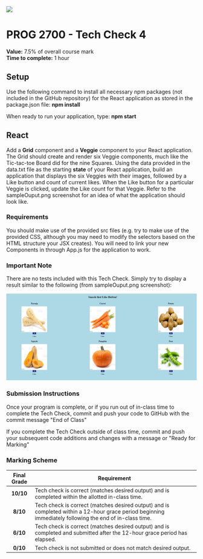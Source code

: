 <img width="150px" src="https://www.nscc.ca/img/aboutnscc/visual-identity-guidelines/artwork/nscc-jpeg.jpg" >

# PROG 2700 - Tech Check 4 

**Value:** 7.5% of overall course mark  
**Time to complete:** 1 hour


## Setup

Use the following command to install all necessary npm packages (not included in the GitHub repository) for the React application as stored in the package.json file:
**npm install**

When ready to run your application, type:
**npm start**

## React

Add a **Grid** component and a **Veggie** component to your React application. The Grid should create and render six Veggie components, much like the Tic-tac-toe Board did for the nine Squares. Using the data provided in the data.txt file as the starting **state** of your React application, build an application that displays the six Veggies with their images, followed by a Like button and count of current likes. When the Like button for a particular Veggie is clicked, update the Like count for that Veggie. Refer to the sampleOuput.png screenshot for an idea of what the application should look like.

### Requirements

You should make use of the provided src files (e.g. try to make use of the provided CSS, although you may need to modify the selectors based on the HTML structure your JSX creates). You will need to link your new Components in through App.js for the application to work.

### Important Note

There are no tests included with this Tech Check. Simply try to display a result similar to the following (from sampleOuput.png screenshot):

!["Expected Ouput"](./sampleOutput.png)

### Submission Instructions

Once your program is complete, or if you run out of in-class time to complete the Tech Check, commit and push your code to GitHub with the commit message "End of Class"

If you complete the Tech Check outside of class time, commit and push your subsequent code additions and changes with a message or "Ready for Marking"

### Marking Scheme
Final Grade | Requirement
:---: | ---
|**10/10** | Tech check is correct (matches desired output) and is completed within the allotted in-class time.
|**8/10** | Tech check is correct (matches desired output) and is completed within a 12-hour grace period beginning immediately following the end of in-class time.
|**6/10** | Tech check is correct (matches desired output) and is completed and submitted after the 12-hour grace period has elapsed.
|**0/10** | Tech check is not submitted or does not match desired output.